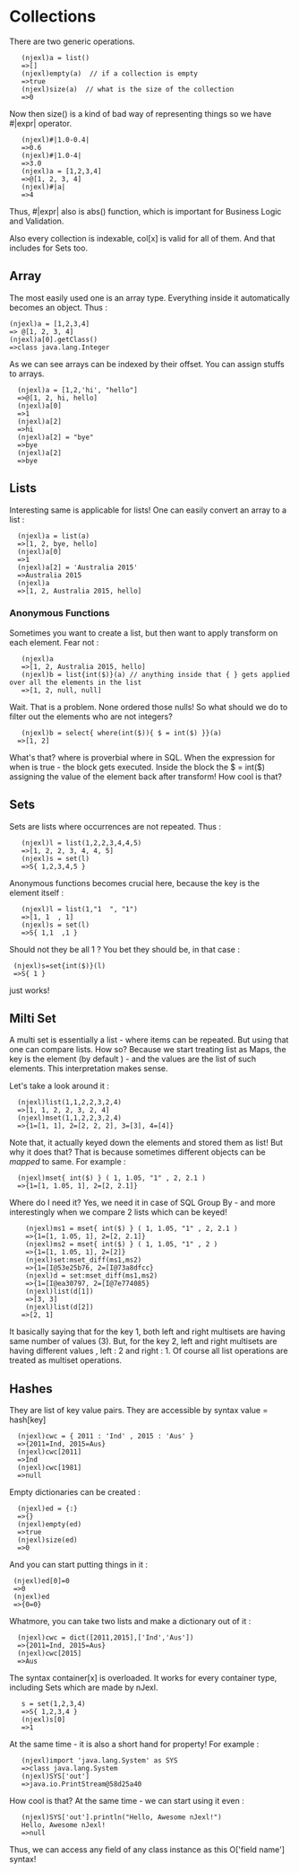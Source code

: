 # Collections 

There are two generic operations.

       (njexl)a = list()
       =>[]
       (njexl)empty(a)  // if a collection is empty 
       =>true 
       (njexl)size(a)  // what is the size of the collection 
       =>0 

Now then size() is a kind of bad way of representing things so we have #|expr| operator.

       (njexl)#|1.0-0.4|
       =>0.6
       (njexl)#|1.0-4|
       =>3.0
       (njexl)a = [1,2,3,4]
       =>@[1, 2, 3, 4]
       (njexl)#|a|
       =>4

Thus, #|expr| also is abs() function, which is important for Business Logic and Validation.


Also every collection is indexable, col[x] is valid for all of them. And that includes for Sets too.

## Array
The most easily used one is an array type. Everything inside it automatically becomes an object.
Thus : 

    (njexl)a = [1,2,3,4] 
    => @[1, 2, 3, 4]
    (njexl)a[0].getClass()
    =>class java.lang.Integer

As we can see arrays can be indexed by their offset. 
You can assign stuffs to arrays.

      (njexl)a = [1,2,'hi', "hello"]
      =>@[1, 2, hi, hello]
      (njexl)a[0]
      =>1
      (njexl)a[2]
      =>hi
      (njexl)a[2] = "bye"
      =>bye
      (njexl)a[2]
      =>bye

## Lists 
Interesting same is applicable for lists! One can easily convert an array to a list : 

      (njexl)a = list(a)
      =>[1, 2, bye, hello] 
      (njexl)a[0]
      =>1
      (njexl)a[2] = 'Australia 2015'
      =>Australia 2015
      (njexl)a
      =>[1, 2, Australia 2015, hello] 

### Anonymous Functions 

Sometimes you want to create a list, but then want to apply transform on each element.
Fear not : 

       (njexl)a
       =>[1, 2, Australia 2015, hello]
       (njexl)b = list{int($)}(a) // anything inside that { } gets applied over all the elements in the list 
       =>[1, 2, null, null]

Wait. That is a problem. 
None ordered those nulls!  So what should we do to filter out the elements who are not integers?
      
       (njexl)b = select{ where(int($)){ $ = int($) }}(a)
      =>[1, 2]

What's that? where is proverbial where in SQL. When the expression for when is true - the block gets executed.
Inside the block the $ = int($) assigning the value of the element back after transform!
How cool is that?

## Sets
Sets are lists where occurrences are not repeated.
Thus : 

       (njexl)l = list(1,2,2,3,4,4,5)
       =>[1, 2, 2, 3, 4, 4, 5]
       (njexl)s = set(l)
       =>S{ 1,2,3,4,5 }


Anonymous functions becomes crucial here, because the key is the element itself : 


       (njexl)l = list(1,"1  ", "1") 
       =>[1, 1  , 1]
       (njexl)s = set(l)
       =>S{ 1,1  ,1 }

Should not they be all 1 ? You bet they should be, in that case : 

     (njexl)s=set{int($)}(l)
     =>S{ 1 }

just works!  

## Milti Set
A multi set is essentially a list - where items can be repeated. But using that one can compare lists.
How so? Because we start treating list as Maps, the key is the element (by default ) - and the values are the list of such elements. This interpretation makes sense. 

Let's take a look around it : 


      (njexl)list(1,1,2,2,3,2,4)
      =>[1, 1, 2, 2, 3, 2, 4]
      (njexl)mset(1,1,2,2,3,2,4)
      =>{1=[1, 1], 2=[2, 2, 2], 3=[3], 4=[4]} 

Note that, it actually keyed down the elements and stored them as list!
But why it does that? That is because sometimes different objects can be *mapped* to same. For example : 


      (njexl)mset{ int($) } ( 1, 1.05, "1" , 2, 2.1 )
      =>{1=[1, 1.05, 1], 2=[2, 2.1]}


Where do I need it? Yes, we need it in case of SQL Group By - and more interestingly when we compare 2 lists which can be keyed!

        (njexl)ms1 = mset{ int($) } ( 1, 1.05, "1" , 2, 2.1 )                      
        =>{1=[1, 1.05, 1], 2=[2, 2.1]}
        (njexl)ms2 = mset{ int($) } ( 1, 1.05, "1" , 2 )          
        =>{1=[1, 1.05, 1], 2=[2]}
        (njexl)set:mset_diff(ms1,ms2)
        =>{1=[I@53e25b76, 2=[I@73a8dfcc}
        (njexl)d = set:mset_diff(ms1,ms2)
        =>{1=[I@ea30797, 2=[I@7e774085}
        (njexl)list(d[1])  
        =>[3, 3]
        (njexl)list(d[2])
       =>[2, 1]


It basically saying that for the key 1, both left and right multisets are having same number of values (3). 
But, for the key 2, left and right multisets are having different values , left : 2 and right : 1.
Of course all list operations are treated as multiset operations.


## Hashes  
They are list of key value pairs.
They are accessible by syntax value = hash[key] 

      (njexl)cwc = { 2011 : 'Ind' , 2015 : 'Aus' }
      =>{2011=Ind, 2015=Aus}
      (njexl)cwc[2011]
      =>Ind
      (njexl)cwc[1981]
      =>null
 
Empty dictionaries can be created : 
      
      (njexl)ed = {:}
      =>{}
      (njexl)empty(ed)
      =>true
      (njexl)size(ed)
      =>0

And you can start putting things in it : 

     (njexl)ed[0]=0
     =>0
     (njexl)ed
     =>{0=0}
 
Whatmore, you can take two lists and make a dictionary out of it : 

      (njexl)cwc = dict([2011,2015],['Ind','Aus'])
      =>{2011=Ind, 2015=Aus}
      (njexl)cwc[2015]
      =>Aus


The syntax container[x] is overloaded. It works for every container type, including Sets which are made by nJexl. 
       
       s = set(1,2,3,4)
       =>S{ 1,2,3,4 }
       (njexl)s[0]
       =>1

At the same time - it is also a short hand for property!
For example : 

       (njexl)import 'java.lang.System' as SYS
       =>class java.lang.System
       (njexl)SYS['out']
       =>java.io.PrintStream@58d25a40

How cool is that? At the same time - we can start using it even : 

       (njexl)SYS['out'].println("Hello, Awesome nJexl!")
       Hello, Awesome nJexl!
       =>null


Thus, we can access any field of any class instance as this O['field name'] syntax!
